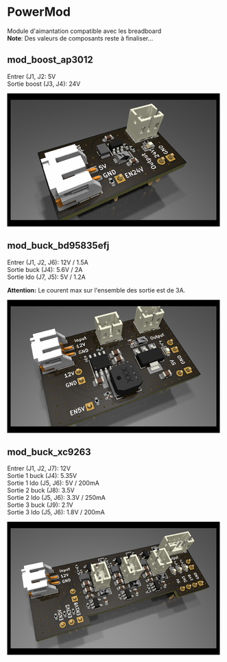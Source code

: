 # PowerMod
Module d'aimantation compatible avec les breadboard  
**Note**: Des valeurs de composants reste à finaliser...

## mod_boost_ap3012
Entrer (J1, J2: 5V  
Sortie boost (J3, J4): 24V

![mod_boost_ap3012](mod_boost_ap3012/mod_boost_ap3012.png)

## mod_buck_bd95835efj
Entrer (J1, J2, J6): 12V / 1.5A  
Sortie buck (J4): 5.6V / 2A  
Sortie ldo (J7, J5): 5V / 1.2A  

**Attention:** Le courent max sur l'ensemble des sortie est de 3A.

![mod_buck_bd95835efj](mod_buck_bd95835efj/mod_buck_bd95835efj.png)

## mod_buck_xc9263
Entrer (J1, J2, J7): 12V  
Sortie 1 buck (J4): 5.35V  
Sortie 1 ldo (J5, J6): 5V / 200mA  
Sortie 2 buck (J8): 3.5V  
Sortie 2 ldo (J5, J6): 3.3V / 250mA  
Sortie 3 buck (J9): 2.1V  
Sortie 3 ldo (J5, J6): 1.8V / 200mA  

![mod_buck_xc9263](mod_buck_xc9263/mod_buck_xc9263.png)



